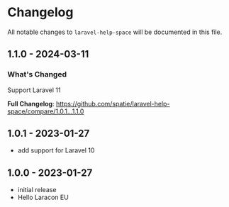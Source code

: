 # Changelog

All notable changes to `laravel-help-space` will be documented in this file.

## 1.1.0 - 2024-03-11

### What's Changed

Support Laravel 11

**Full Changelog**: https://github.com/spatie/laravel-help-space/compare/1.0.1...1.1.0

## 1.0.1 - 2023-01-27

- add support for Laravel 10

## 1.0.0 - 2023-01-27

- initial release
- Hello Laracon EU
